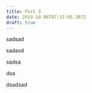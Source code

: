 ```yaml
---
title: Post 3
date: 2019-10-06T07:37:05.387Z
draft: true
---
```

sadsad

sadasd

sadsa

dsa

dsadsad
